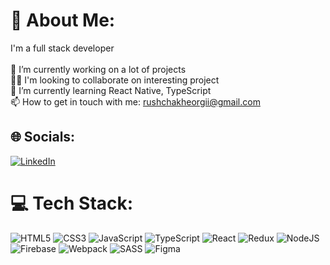 # 💫 About Me:
I'm a full stack developer<br><br>🔭 I’m currently working on a lot of projects<br>👯‍♀️ I'm looking to collaborate on interesting project <br>🌱 I’m currently learning  React Native, TypeScript<br>📫 How to get in touch with me: rushchakheorgii@gmail.com


## 🌐 Socials:
[![LinkedIn](https://img.shields.io/badge/LinkedIn-%230077B5.svg?logo=linkedin&logoColor=white)](https://linkedin.com/in/https://www.linkedin.com/in/heorgii-rushchak-19884a245) 

# 💻 Tech Stack:
![HTML5](https://img.shields.io/badge/html5-%23E34F26.svg?style=for-the-badge&logo=html5&logoColor=white) ![CSS3](https://img.shields.io/badge/css3-%231572B6.svg?style=for-the-badge&logo=css3&logoColor=white) ![JavaScript](https://img.shields.io/badge/javascript-%23323330.svg?style=for-the-badge&logo=javascript&logoColor=%23F7DF1E) ![TypeScript](https://img.shields.io/badge/typescript-%23007ACC.svg?style=for-the-badge&logo=typescript&logoColor=white) ![React](https://img.shields.io/badge/react-%2320232a.svg?style=for-the-badge&logo=react&logoColor=%2361DAFB) ![Redux](https://img.shields.io/badge/redux-%23593d88.svg?style=for-the-badge&logo=redux&logoColor=white) ![NodeJS](https://img.shields.io/badge/node.js-6DA55F?style=for-the-badge&logo=node.js&logoColor=white) ![Firebase](https://img.shields.io/badge/firebase-%23039BE5.svg?style=for-the-badge&logo=firebase) ![Webpack](https://img.shields.io/badge/webpack-%238DD6F9.svg?style=for-the-badge&logo=webpack&logoColor=black) ![SASS](https://img.shields.io/badge/SASS-hotpink.svg?style=for-the-badge&logo=SASS&logoColor=white) 	![Figma](https://img.shields.io/badge/figma-%23F24E1E.svg?style=for-the-badge&logo=figma&logoColor=white)


<!-- Proudly created with GPRM ( https://gprm.itsvg.in ) -->

